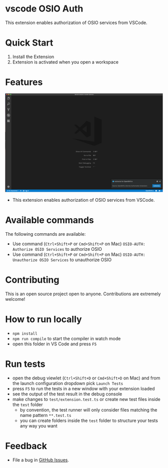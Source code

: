 # vscode OSIO Auth

This extension enables authorization of OSIO services from VSCode.


Quick Start
============
1. Install the Extension
2. Extension is activated when you open a workspace

Features
=========
![ screencast ](https://raw.githubusercontent.com/fabric8-analytics/vscode-osio-auth/master/images/authOsio.png)

* This extension enables authorization of OSIO services from VSCode.


Available commands
==========================
The following commands are available:

- Use command (`Ctrl+Shift+P` or `Cmd+Shift+P` on Mac) `OSIO-AUTH: Authorize OSIO Services` to authorize OSIO
- Use command (`Ctrl+Shift+P` or `Cmd+Shift+P` on Mac) `OSIO-AUTH: Unauthorize OSIO Services` to unauthorize OSIO


Contributing
===============
This is an open source project open to anyone. Contributions are extremely welcome!



# How to run locally

* `npm install`
* `npm run compile` to start the compiler in watch mode
* open this folder in VS Code and press `F5`


# Run tests
* open the debug viewlet (`Ctrl+Shift+D` or `Cmd+Shift+D` on Mac) and from the launch configuration dropdown pick `Launch Tests`
* press `F5` to run the tests in a new window with your extension loaded
* see the output of the test result in the debug console
* make changes to `test/extension.test.ts` or create new test files inside the `test` folder
    * by convention, the test runner will only consider files matching the name pattern `**.test.ts`
    * you can create folders inside the `test` folder to structure your tests any way you want



Feedback
===============
* File a bug in [GitHub Issues](https://github.com/fabric8-analytics/vscode-osio-auth/issues).
